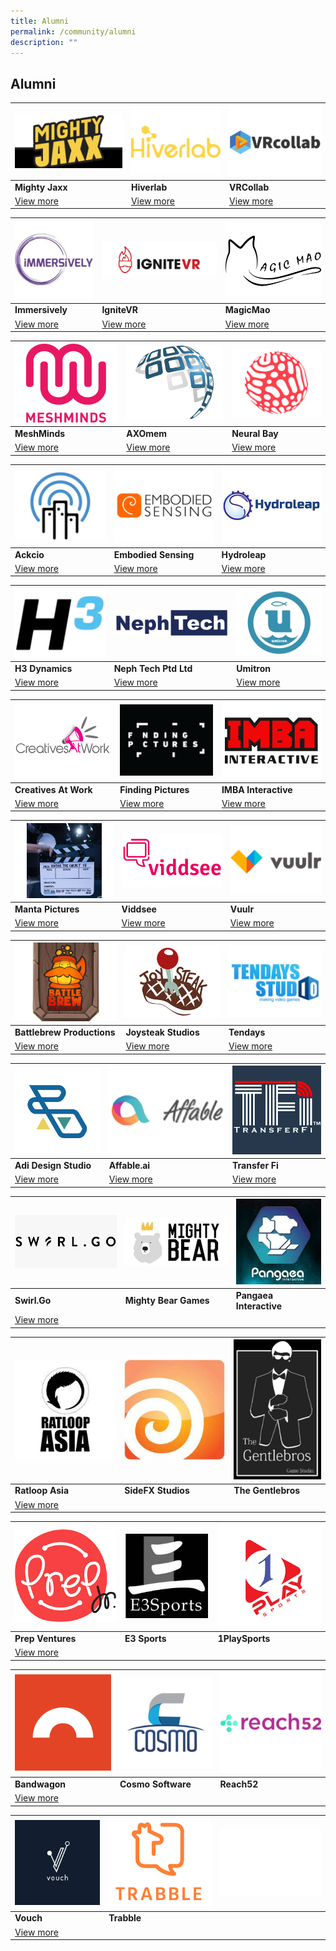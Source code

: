 ```yaml
---
title: Alumni
permalink: /community/alumni
description: ""
---
```

## Alumni

|![Alt text for image on Isomer site](/images/alumni/mightyjaxx.png)| ![Alt text for image on Isomer site](/images/alumni/hiverlab.png)|![Alt text for image on Isomer site](/images/alumni/vrcollab.png)|
| -------- | -------- | -------- |
| **Mighty Jaxx**    | **Hiverlab**     | **VRCollab**  |
|[View more]() |    [View more]()  | [View more]()  |

|![Alt text for image on Isomer site](/images/alumni/immersively.jpg)| ![Alt text for image on Isomer site](/images/alumni/ignitevr.png) | ![Alt text for image on Isomer site](/images/alumni/magicmao1.png)|
| -------- | -------- | -------- |
| **Immersively**    | **IgniteVR**     | **MagicMao**  |
|[View more](/companies/augmenteed) |    [View more](/companies/nPlasty)  | [View more](/companies/Serlio)  |

|![Alt text for image on Isomer site](/images/alumni/meshminds.png)| ![Alt text for image on Isomer site](/images/alumni/axomem.png) |![Alt text for image on Isomer site](/images/alumni/Neuralbay.png)|
| -------- | -------- | -------- |
| **MeshMinds**    | **AXOmem**     | **Neural Bay**  |
|[View more](/companies/vostokVR) |    [View more](/companies/evolveInnovative)  | [View more](/companies/frolicGames)  |

|![Alt text for image on Isomer site](/images/alumni/ackcio.png)| ![Alt text for image on Isomer site](/images/alumni/embodiedSensing.png)|![Alt text for image on Isomer site](/images/alumni/hydroleap.png)|
| -------- | -------- | -------- |
| **Ackcio**    | **Embodied Sensing**     | **Hydroleap**  |
|[View more](/companies/visre) |    [View more](/companies/betterdata)  | [View more](/companies/dlabs)  |

|![Alt text for image on Isomer site](/images/alumni/H3dynamics.png)| ![Alt text for image on Isomer site](/images/alumni/nephtech.png)|![Alt text for image on Isomer site](/images/alumni/umitron.png)|
| -------- | -------- | -------- |
| **H3 Dynamics**    | **Neph Tech Ptd Ltd**     | **Umitron**  |
|[View more](/companies/eliteFit) |    [View more](/companies/essePi)  | [View more](/companies/oravault)  |

|![Alt text for image on Isomer site](/images/alumni/creativesatwork.png)| ![Alt text for image on Isomer site](/images/alumni/findingpictures.png)|![Alt text for image on Isomer site](/images/alumni/imbaInteractive.png)|
| -------- | -------- | -------- |
| **Creatives At Work**    | **Finding Pictures**     | **IMBA Interactive**  |
|[View more](/companies/peoplegraphy) |    [View more](/companies/zuno)  | [View more](/companies/dConstruct)  |

|![Alt text for image on Isomer site](/images/alumni/mantaPictures.png)|![Alt text for image on Isomer site](/images/alumni/viddsee.png)|![Alt text for image on Isomer site](/images/alumni/vuulr.png)|
| -------- | -------- | -------- |
| **Manta Pictures**    | **Viddsee**     | **Vuulr**  |
|[View more](/companies/tagbox) |    [View more](/companies/voox)  | [View more](/companies/virspatial)  |

|![Alt text for image on Isomer site](/images/alumni/battlebrew.png)|![Alt text for image on Isomer site](/images/alumni/joysteak.png)|![Alt text for image on Isomer site](/images/alumni/tendays.png)|
| -------- | -------- | -------- |
| **Battlebrew Productions**    | **Joysteak Studios**     | **Tendays**  |
|[View more](/companies/mandaiWildlifeGroup) |    [View more](/companies/cosmoSoftware)  | [View more](/companies/DBCS)  |

|![Alt text for image on Isomer site](/images/alumni/adi.png)|![Alt text for image on Isomer site](/images/alumni/affable.png)|![Alt text for image on Isomer site](/images/alumni/transferfi.png)|
| -------- | -------- | -------- |
| **Adi Design Studio**    | **Affable.ai**     | **Transfer Fi**  |
|[View more](/companies/filmplace) |    [View more](/companies/lendor)  | [View more](/companies/outside)  |

|![Alt text for image on Isomer site](/images/alumni/swirlgo.png)|![Alt text for image on Isomer site](/images/alumni/mightybear.jpg)|![Alt text for image on Isomer site](/images/alumni/pangaea.jpeg)|
| -------- | -------- | -------- |
| **Swirl.Go**    | **Mighty Bear Games** |  **Pangaea Interactive** |
|[View more](/companies/trustineo) |   | |

|![Alt text for image on Isomer site](/images/alumni/ratloop.jpeg)|![Alt text for image on Isomer site](/images/alumni/sidefx.jpeg)|![Alt text for image on Isomer site](/images/alumni/gentlebros.jpeg)|
| -------- | -------- | -------- |
| **Ratloop Asia**    | **SideFX Studios** |  **The Gentlebros** |
|[View more](/companies/trustineo) |   | |

|![Alt text for image on Isomer site](/images/alumni/prepventures.png)|![Alt text for image on Isomer site](/images/alumni/e3sports.png)|![Alt text for image on Isomer site](/images/alumni/1playsports.png)|
| -------- | -------- | -------- |
| **Prep Ventures**    | **E3 Sports** |  **1PlaySports** |
|[View more](/companies/trustineo) |   | |

|![Alt text for image on Isomer site](/images/alumni/bandwagon.png)|![Alt text for image on Isomer site](/images/companies/Cosmo.png)|![Alt text for image on Isomer site](/images/alumni/reach52.png)|
| -------- | -------- | -------- |
| **Bandwagon**    | **Cosmo Software** |  **Reach52** |
|[View more](/companies/trustineo) |   | |

|![Alt text for image on Isomer site](/images/alumni/vouch.jpeg)|![Alt text for image on Isomer site](/images/alumni/trabble.png)|![Alt text for image on Isomer site](/images/placeholder.jpg)|
| -------- | -------- | -------- |
| **Vouch**    | **Trabble** | |
|[View more](/companies/trustineo) |   | |